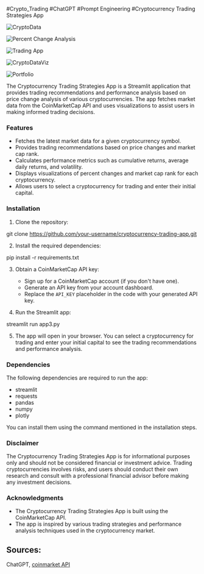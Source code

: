 #Crypto_Trading #ChatGPT #Prompt Engineering
#Cryptocurrency Trading Strategies App


![CryptoData](https://github.com/MTanguin/Crypto_Trading/assets/114210481/c0c52200-417e-4f9f-9e18-63589f680a19)

![Percent Change Analysis](https://github.com/MTanguin/Crypto_Trading/assets/114210481/d03c9396-2742-48f3-9660-609762c24798)

![Trading App](https://github.com/MTanguin/Crypto_Trading/assets/114210481/ac1bcb24-c566-49e5-9162-4c78cc344a50)

![CryptoDataViz](https://github.com/MTanguin/Crypto_Trading/assets/114210481/d7359003-b1df-458b-8a97-6f0b78ae9c39)

![Portfolio](https://github.com/MTanguin/Crypto_Trading/assets/114210481/34cfb91c-5edf-488a-939f-6b619ec01559)


The Cryptocurrency Trading Strategies App is a Streamlit application that provides trading recommendations and performance analysis based on price change analysis of various cryptocurrencies. The app fetches market data from the CoinMarketCap API and uses visualizations to assist users in making informed trading decisions.

### Features

- Fetches the latest market data for a given cryptocurrency symbol.
- Provides trading recommendations based on price changes and market cap rank.
- Calculates performance metrics such as cumulative returns, average daily returns, and volatility.
- Displays visualizations of percent changes and market cap rank for each cryptocurrency.
- Allows users to select a cryptocurrency for trading and enter their initial capital.

### Installation

1. Clone the repository:


git clone https://github.com/your-username/cryptocurrency-trading-app.git


2. Install the required dependencies:


pip install -r requirements.txt


3. Obtain a CoinMarketCap API key:
   - Sign up for a CoinMarketCap account (if you don't have one).
   - Generate an API key from your account dashboard.
   - Replace the `API_KEY` placeholder in the code with your generated API key.

4. Run the Streamlit app:


streamlit run app3.py


5. The app will open in your browser. You can select a cryptocurrency for trading and enter your initial capital to see the trading recommendations and performance analysis.

### Dependencies

The following dependencies are required to run the app:

- streamlit
- requests
- pandas
- numpy
- plotly

You can install them using the command mentioned in the installation steps.


### Disclaimer

The Cryptocurrency Trading Strategies App is for informational purposes only and should not be considered financial or investment advice. Trading cryptocurrencies involves risks, and users should conduct their own research and consult with a professional financial advisor before making any investment decisions.

### Acknowledgments

- The Cryptocurrency Trading Strategies App is built using the CoinMarketCap API.
- The app is inspired by various trading strategies and performance analysis techniques used in the cryptocurrency market.

## Sources:

ChatGPT,  [coinmarket API](https://pro.coinmarketcap.com/api/v1#)

